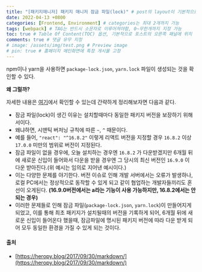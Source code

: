 ```yaml
---
title: "[패키지매니저] 패키지 매니저 잠금 파일(lock)" # post의 layout이 기본적으로 post로 설정되어있어서 Front Matter에 따로 layout변수를 만들어 주지 않아도 됨
date: 2022-04-13 +0800
categories: [Frontend, Environment] # categories는 최대 2개까지 가능
tags: [webpack] # TAG는 반드시 소문자로 이루어져야함, 0~무한개까지 지정 가능
toc: true # Table Of Content(TOC) 옵션, 기본적으로 포스트의 오른쪽 패널에 위치
comments: true # 댓글 유무 지정
# image: /assets/img/test.png # Preview image
# pin: true # 홈페이지 메인화면에 특정 게시물 고정
---
```


npm이나 yarn을 사용하면 `package-lock.json`, `yarn.lock` 파일이 생성되는 것을 확인할 수 있다.

<b>왜 그럴까?</b>

자세한 내용은 [여기](https://www.daleseo.com/js-package-locks/)에서 확인할 수 있는데 간략하게 정리해보자면 다음과 같다.

- 잠금 파일(lock)이 생긴 이유는 설치할때마다 동일한 패키지 버전을 보장하기 위해서이다.
- 왜냐하면, 시맨틱 버저닝 규칙에 따른 `~`, `^` 때문이다.
- 예를 들어, `"react": "^16.8.2"` 이렇게 리액트 버전을 지정할 경우 `16.8.2` 이상 `17.0.0` 미만의 범위로 버전이 지정된다.
- 잠금 파일이 없을 경우에, 오늘 설치하는 경우엔 `16.8.2` 가 다운받겠지만 6개월 뒤에 새로운 신입이 들어와서 다운을 받을 경우엔 그 당시의 최신 버전인 `16.9.0` 이 다운 받아진다.(위 예시는 임의로 지어낸 예시이다.)
- 이는 다양한 문제를 야기한다. 버전 이슈로 인해 개발 서버에서는 오류가 발생하나, 로컬 PC에서는 정상적으로 동작할 수 있게 되고 같이 협업하는 개발자들끼리도 혼선이 오게된다. <b>(16.9.0버전에서는 a라는 기능이 사용 가능하지만, 16.8.2에서는 안되는 경우)</b>
- 이러한 문제들로 인해 잠금 파일(`package-lock.json`, `yarn.lock`)이 만들어지게 되었고, 이를 통해 최초 패키지가 설치될때의 버전을 기록하게 되어, 6개월 뒤에 새로운 신입이 들어온다 했을때, 잠금파일에 명시된 패키지 버전에 따라 다운 받게 되어 모두 동일한 환경을 가질 수 있게 되는 것이다.

#### 출처
- [https://heropy.blog/2017/09/30/markdown/](https://heropy.blog/2017/09/30/markdown/)